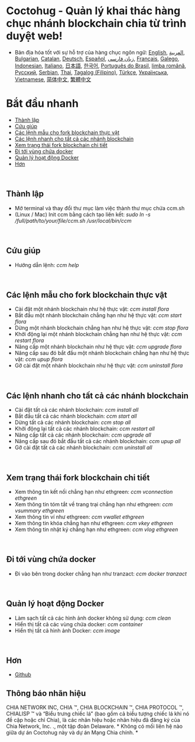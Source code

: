 # Coctohug - Quản lý khai thác hàng chục nhánh blockchain chia từ trình duyệt web!
- Bản địa hóa tốt với sự hỗ trợ của hàng chục ngôn ngữ: [English](./ccm_en.md), [العربية](./ccm_ar.md), [Bulgarian](./ccm_bg.md), [Catalan](./ccm_ca.md), [Deutsch](./ccm_de.md), [Español](./ccm_es.md), [زبان فارسی](./ccm_fa.md), [Français](./ccm_fr.md), [Galego](./ccm_gl.md), [Indonesian](./ccm_id.md), [Italiano](./ccm_it.md), [日本語](./ccm_ja.md), [한국어](./ccm_ko.md), [Português do Brasil](./ccm_pt.md), [limba română](./ccm_ro.md), [Русский](./ccm_ru.md), [Serbian](./ccm_sr.md), [Thai](./ccm_th.md), [Tagalog (Filipino)](./ccm_tl.md), [Türkçe](./ccm_tr.md), [Українська](./ccm_uk.md), [Vietnamese](./ccm_vi.md), [简体中文](./ccm_zh-CN.md), [繁體中文](./ccm_zh-TW.md)


# Bắt đầu nhanh
  - [Thành lập](#ccm-setup)
  - [Cứu giúp](#ccm-help)
  - [Các lệnh mẫu cho fork blockchain thực vật](#ccm-sample)
  - [Các lệnh nhanh cho tất cả các nhánh blockchain](#ccm-all)
  - [Xem trạng thái fork blockchain chi tiết](#ccm-view)
  - [Đi tới vùng chứa docker](#ccm-docker)
  - [Quản lý hoạt động Docker](#ccm-docker-manage)
  - [Hơn](#ccm-more)
  

<p id="ccm-setup">&nbsp;</p>

## Thành lập
- Mở terminal và thay đổi thư mục làm việc thành thư mục chứa ccm.sh
- (Linux / Mac) Init ccm bằng cách tạo liên kết: <i>sudo ln -s /full/path/to/your/file/ccm.sh /usr/local/bin/ccm</i>


<p id="ccm-help">&nbsp;</p>

## Cứu giúp
- Hướng dẫn lệnh: <i>ccm help</i>


<p id="ccm-sample">&nbsp;</p>

## Các lệnh mẫu cho fork blockchain thực vật
- Cài đặt một nhánh blockchain như hệ thực vật: <i>ccm install flora</i>
- Bắt đầu một nhánh blockchain chẳng hạn như hệ thực vật: <i>ccm start flora</i>
- Dừng một nhánh blockchain chẳng hạn như hệ thực vật: <i>ccm stop flora</i>
- Khởi động lại một nhánh blockchain chẳng hạn như hệ thực vật: <i>ccm restart flora</i>
- Nâng cấp một nhánh blockchain như hệ thực vật: <i>ccm upgrade flora</i>
- Nâng cấp sau đó bắt đầu một nhánh blockchain chẳng hạn như hệ thực vật: <i>ccm upup flora</i>
- Gỡ cài đặt một nhánh blockchain như hệ thực vật: <i>ccm uninstall flora</i>


<p id="ccm-all">&nbsp;</p>

## Các lệnh nhanh cho tất cả các nhánh blockchain
- Cài đặt tất cả các nhánh blockchain: <i>ccm install all</i>
- Bắt đầu tất cả các nhánh blockchain: <i>ccm start all</i>
- Dừng tất cả các nhánh blockchain: <i>ccm stop all</i>
- Khởi động lại tất cả các nhánh blockchain: <i>ccm restart all</i>
- Nâng cấp tất cả các nhánh blockchain: <i>ccm upgrade all</i>
- Nâng cấp sau đó bắt đầu tất cả các nhánh blockchain: <i>ccm upup all</i>
- Gỡ cài đặt tất cả các nhánh blockchain: <i>ccm uninstall all</i>


<p id="ccm-view">&nbsp;</p>

## Xem trạng thái fork blockchain chi tiết
- Xem thông tin kết nối chẳng hạn như ethgreen: <i>ccm vconnection ethgreen</i>
- Xem thông tin tóm tắt về trang trại chẳng hạn như ethgreen: <i>ccm vsummary ethgreen</i>
- Xem thông tin ví như ethgreen: <i>ccm vwallet ethgreen</i>
- Xem thông tin khóa chẳng hạn như ethgreen: <i>ccm vkey ethgreen</i>
- Xem thông tin nhật ký chẳng hạn như ethgreen: <i>ccm vlog ethgreen</i>


<p id="ccm-docker">&nbsp;</p>

## Đi tới vùng chứa docker
- Đi vào bên trong docker chẳng hạn như tranzact: <i>ccm docker tranzact</i>


<p id="ccm-docker-manage">&nbsp;</p>

## Quản lý hoạt động Docker
- Làm sạch tất cả các hình ảnh docker không sử dụng: <i>ccm clean</i>
- Hiển thị tất cả các vùng chứa docker: <i>ccm container</i>
- Hiển thị tất cả hình ảnh Docker: <i>ccm image</i>


<p id="ccm-more">&nbsp;</p>

## Hơn
- [Github](https://github.com/raingggg/coctohug-manager)

## Thông báo nhãn hiệu
CHIA NETWORK INC, CHIA ™, CHIA BLOCKCHAIN ​​™, CHIA PROTOCOL ™, CHIALISP ™ và “Biểu trưng chiếc lá” (bao gồm cả biểu tượng chiếc lá khi nó đề cập hoặc chỉ Chia), là các nhãn hiệu hoặc nhãn hiệu đã đăng ký của Chia Network, Inc. ., một tập đoàn Delaware. * Không có mối liên hệ nào giữa dự án Coctohug này và dự án Mạng Chia chính. *
 
 
 
 
